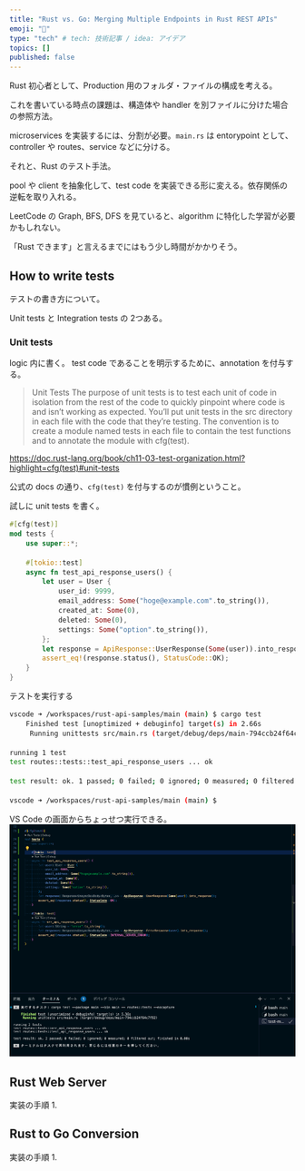 ```yaml
---
title: "Rust vs. Go: Merging Multiple Endpoints in Rust REST APIs"
emoji: "🤖"
type: "tech" # tech: 技術記事 / idea: アイデア
topics: []
published: false
---
```

Rust 初心者として、Production 用のフォルダ・ファイルの構成を考える。

これを書いている時点の課題は、構造体や handler を別ファイルに分けた場合の参照方法。

microservices を実装するには、分割が必要。`main.rs` は entorypoint として、controller や routes、service などに分ける。

それと、Rust のテスト手法。

pool や client を抽象化して、test code を実装できる形に変える。依存関係の逆転を取り入れる。

LeetCode の Graph, BFS, DFS を見ていると、algorithm に特化した学習が必要かもしれない。

「Rust できます」と言えるまでにはもう少し時間がかかりそう。

## How to write tests
テストの書き方について。

Unit tests と Integration tests の 2つある。

### Unit tests
logic 内に書く。
test code であることを明示するために、annotation を付与する。

> Unit Tests
The purpose of unit tests is to test each unit of code in isolation from the rest of the code to quickly pinpoint where code is and isn’t working as expected. You’ll put unit tests in the src directory in each file with the code that they’re testing. The convention is to create a module named tests in each file to contain the test functions and to annotate the module with cfg(test).

https://doc.rust-lang.org/book/ch11-03-test-organization.html?highlight=cfg(test)#unit-tests

公式の docs の通り、`cfg(test)` を付与するのが慣例ということ。

試しに unit tests を書く。

```rust:routes.rs
#[cfg(test)]
mod tests {
    use super::*;

    #[tokio::test]
    async fn test_api_response_users() {
        let user = User {
            user_id: 9999,
            email_address: Some("hoge@example.com".to_string()),
            created_at: Some(0),
            deleted: Some(0),
            settings: Some("option".to_string()),
        };
        let response = ApiResponse::UserResponse(Some(user)).into_response();
        assert_eq!(response.status(), StatusCode::OK);
    }
}
```

テストを実行する
```bash
vscode ➜ /workspaces/rust-api-samples/main (main) $ cargo test
    Finished test [unoptimized + debuginfo] target(s) in 2.66s
     Running unittests src/main.rs (target/debug/deps/main-794ccb24f64c7f92)

running 1 test
test routes::tests::test_api_response_users ... ok

test result: ok. 1 passed; 0 failed; 0 ignored; 0 measured; 0 filtered out; finished in 0.00s

vscode ➜ /workspaces/rust-api-samples/main (main) $ 
```

VS Code の画面からちょっせつ実行できる。
![unit test](image.png)

## Rust Web Server
実装の手順
1. 

## Rust to Go Conversion
実装の手順
1. 

